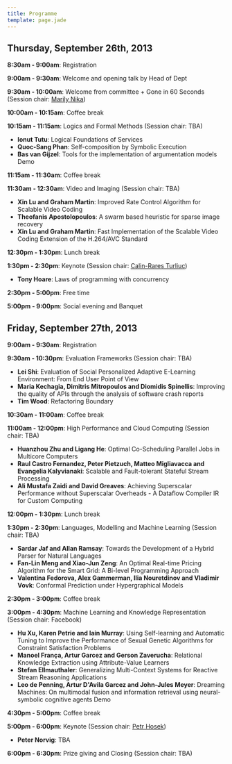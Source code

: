 ```yaml
---
title: Programme
template: page.jade
---
```


## Thursday, September 26th, 2013

__8:30am - 9:00am__: Registration

__9:00am - 9:30am__: Welcome and opening talk by Head of Dept

__9:30am - 10:00am__: Welcome from committee + Gone in 60 Seconds (Session chair: [Marily Nika])

__10:00am - 10:15am__: Coffee break

__10:15am - 11:15am__: Logics and Formal Methods (Session chair: TBA)

* __Ionut Tutu__: Logical Foundations of Services
* __Quoc-Sang Phan__: Self-composition by Symbolic Execution 
* __Bas van Gijzel__: Tools for the implementation of argumentation models <span class='label label-info'>Demo</span>

__11:15am - 11:30am__: Coffee break

__11:30am - 12:30am__: Video and Imaging (Session chair: TBA)

* __Xin Lu and Graham Martin__: Improved Rate Control Algorithm for Scalable Video Coding
* __Theofanis Apostolopoulos__: A swarm based heuristic for sparse image recovery
* __Xin Lu and Graham Martin__: Fast Implementation of the Scalable Video Coding Extension of the H.264/AVC Standard

__12:30pm - 1:30pm__: Lunch break

__1:30pm - 2:30pm__: Keynote (Session chair: [Calin-Rares Turliuc])

* __Tony Hoare__: Laws of programming with concurrency

__2:30pm - 5:00pm__: Free time

__5:00pm - 9:00pm__: Social evening and Banquet

## Friday, September 27th, 2013

__9:00am - 9:30am__: Registration

__9:30am - 10:30pm__: Evaluation Frameworks (Session chair: TBA)

* __Lei Shi__: Evaluation of Social Personalized Adaptive E-Learning Environment: From End User Point of View
* __Maria Kechagia, Dimitris Mitropoulos and Diomidis Spinellis__: Improving the quality of APIs through the analysis of software crash reports 
* __Tim Wood__: Refactoring Boundary 

__10:30am - 11:00am__: Coffee break

__11:00am - 12:00pm__: High Performance and Cloud Computing (Session chair: TBA)

* __Huanzhou Zhu and Ligang He__: Optimal Co-Scheduling Parallel Jobs in Multicore Computers
* __Raul Castro Fernandez, Peter Pietzuch, Matteo Migliavacca and Evangelia Kalyvianaki__: Scalable and Fault-tolerant Stateful Stream Processing
* __Ali Mustafa Zaidi and David Greaves__: Achieving Superscalar Performance without Superscalar Overheads - A Dataflow Compiler IR for Custom Computing

__12:00pm - 1:30pm__: Lunch break

__1:30pm - 2:30pm__: Languages, Modelling and Machine Learning (Session chair: TBA)

* __Sardar Jaf and Allan Ramsay__: Towards the Development of a Hybrid Parser for Natural Languages
* __Fan-Lin Meng and Xiao-Jun Zeng__: An Optimal Real-time Pricing Algorithm for the Smart Grid: A Bi-level Programming Approach
* __Valentina Fedorova, Alex Gammerman, Ilia Nouretdinov and Vladimir Vovk__: Conformal Prediction under Hypergraphical Models

__2:30pm - 3:00pm__: Coffee break

__3:00pm - 4:30pm__: Machine Learning and Knowledge Representation (Session chair: Facebook)

* __Hu Xu, Karen Petrie and Iain Murray__: Using Self-learning and Automatic Tuning to Improve the Performance of Sexual Genetic Algorithms for Constraint Satisfaction Problems
* __Manoel França, Artur Garcez and Gerson Zaverucha__: Relational Knowledge Extraction using Attribute-Value Learners
* __Stefan Ellmauthaler__: Generalizing Multi-Context Systems for Reactive Stream Reasoning Applications
* __Leo de Penning, Artur D'Avila Garcez and John-Jules Meyer__: Dreaming Machines: On multimodal fusion and information retrieval using neural-symbolic cognitive agents <span class='label label-info'>Demo</span>

__4:30pm - 5:00pm__: Coffee break

__5:00pm - 6:00pm__: Keynote (Session chair: [Petr Hosek])

* __Peter Norvig__: TBA

__6:00pm - 6:30pm__: Prize giving and Closing (Session chair: TBA)

[Calin-Rares Turliuc]: http://www.doc.ic.ac.uk/~ct1810
[Petr Hosek]: http://www.doc.ic.ac.uk/~ph1310
[Marily Nika]: http://www.marily.me
